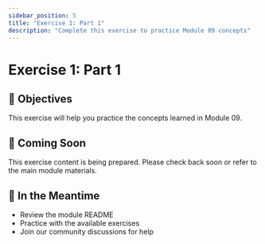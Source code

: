 ```yaml
---
sidebar_position: 5
title: "Exercise 1: Part 1"
description: "Complete this exercise to practice Module 09 concepts"
---
```


# Exercise 1: Part 1

## 🎯 Objectives

This exercise will help you practice the concepts learned in Module 09.

## 📝 Coming Soon

This exercise content is being prepared. Please check back soon or refer to the main module materials.

## 🚀 In the Meantime

- Review the module README
- Practice with the available exercises
- Join our community discussions for help
